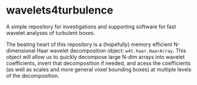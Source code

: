 # wavelets4turbulence

A simple repository for investigations and supporting software for fast wavelet analyses of turbulent boxes.

The beating heart of this repository is a (hopefully) memory efficient N-dimensional Haar wavelet decomposition object: `w4t.haar.HaarArray`.
This object will allow us to quickly decompose large N-dim arrays into wavelet coefficients, invert that decomposition if needed, and acess the coefficients (as well as scales and more general voxel bounding boxes) at multiple levels of the decomposition.
